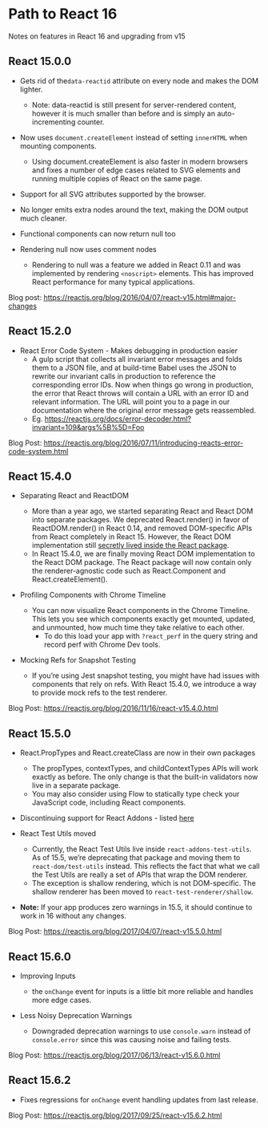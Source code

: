 # Path to React 16

Notes on features in React 16 and upgrading from v15

## React 15.0.0

* Gets rid of the`data-reactid` attribute on every node and makes the DOM lighter.
    * Note: data-reactid is still present for server-rendered content, however it is much smaller than before and is simply an auto-incrementing counter.

* Now uses `document.createElement` instead of setting `innerHTML` when mounting components.
    * Using document.createElement is also faster in modern browsers and fixes a number of edge cases related to SVG elements and running multiple copies of React on the same page. 

* Support for all SVG attributes supported by the browser.

* No longer emits extra <span> nodes around the text, making the DOM output much cleaner.

* Functional components can now return null too

* Rendering null now uses comment nodes
    * Rendering to null was a feature we added in React 0.11 and was implemented by rendering `<noscript>` elements. This has improved React performance for many typical applications.

Blog post: https://reactjs.org/blog/2016/04/07/react-v15.html#major-changes


## React 15.2.0

* React Error Code System - Makes debugging in production easier
    * A gulp script that collects all invariant error messages and folds them to a JSON file, and at build-time Babel uses the JSON to rewrite our invariant calls in production to reference the corresponding error IDs. 
    Now when things go wrong in production, the error that React throws will contain a URL with an error ID and relevant information. The URL will point you to a page in our documentation where the original error message gets reassembled.
    * Eg. https://reactjs.org/docs/error-decoder.html?invariant=109&args%5B%5D=Foo
    
Blog Post: https://reactjs.org/blog/2016/07/11/introducing-reacts-error-code-system.html    
    
## React 15.4.0

* Separating React and ReactDOM
    * More than a year ago, we started separating React and React DOM into separate packages. 
    We deprecated React.render() in favor of ReactDOM.render() in React 0.14, and removed DOM-specific APIs from React completely in React 15. 
    However, the React DOM implementation still [secretly lived inside the React package](https://www.reddit.com/r/javascript/comments/3m6wyu/found_this_line_in_the_react_codebase_made_me/cvcyo4a/).
    * In React 15.4.0, we are finally moving React DOM implementation to the React DOM package. 
    The React package will now contain only the renderer-agnostic code such as React.Component and React.createElement().
    
* Profiling Components with Chrome Timeline
    * You can now visualize React components in the Chrome Timeline. This lets you see which components exactly get mounted, updated, and unmounted, how much time they take relative to each other.
        * To do this load your app with `?react_perf` in the query string and record perf with Chrome Dev tools.
        
* Mocking Refs for Snapshot Testing
    * If you’re using Jest snapshot testing, you might have had issues with components that rely on refs. With React 15.4.0, we introduce a way to provide mock refs to the test renderer.             

Blog Post: https://reactjs.org/blog/2016/11/16/react-v15.4.0.html

## React 15.5.0

* React.PropTypes and React.createClass are now in their own packages
    * The propTypes, contextTypes, and childContextTypes APIs will work exactly as before. The only change is that the built-in validators now live in a separate package.
    * You may also consider using Flow to statically type check your JavaScript code, including React components. 

* Discontinuing support for React Addons - listed [here](https://reactjs.org/blog/2017/04/07/react-v15.5.0.html#discontinuing-support-for-react-addons)

* React Test Utils moved
    * Currently, the React Test Utils live inside `react-addons-test-utils`. As of 15.5, we’re deprecating that package and moving them to `react-dom/test-utils` instead.
    This reflects the fact that what we call the Test Utils are really a set of APIs that wrap the DOM renderer.
    * The exception is shallow rendering, which is not DOM-specific. The shallow renderer has been moved to `react-test-renderer/shallow`.

* **Note:** If your app produces zero warnings in 15.5, it should continue to work in 16 without any changes.

Blog Post: https://reactjs.org/blog/2017/04/07/react-v15.5.0.html

## React 15.6.0

* Improving Inputs
    * the `onChange` event for inputs is a little bit more reliable and handles more edge cases.

* Less Noisy Deprecation Warnings
    * Downgraded deprecation warnings to use `console.warn` instead of `console.error` since this was causing noise and failing tests.

Blog Post: https://reactjs.org/blog/2017/06/13/react-v15.6.0.html

## React 15.6.2

* Fixes regressions for `onChange` event handling updates from last release.

Blog Post: https://reactjs.org/blog/2017/09/25/react-v15.6.2.html
